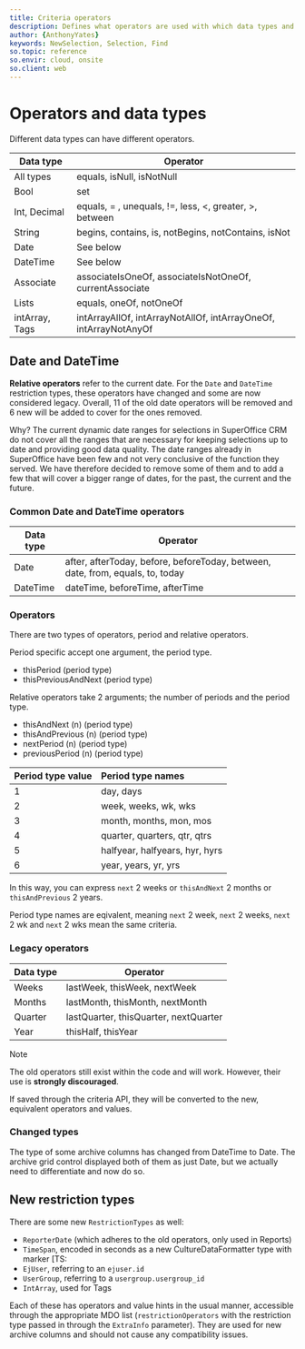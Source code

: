 ```yaml
---
title: Criteria operators
description: Defines what operators are used with which data types and describes how they are used.
author: {AnthonyYates}
keywords: NewSelection, Selection, Find
so.topic: reference
so.envir: cloud, onsite
so.client: web
---
```


# Operators and data types

Different data types can have different operators.

| Data type       | Operator |
|-----------------|----------|
| All types       | equals, isNull, isNotNull |
| Bool            | set |
| Int, Decimal    | equals, = , unequals, !=, less, <, greater, >, between |
| String          | begins, contains, is, notBegins, notContains, isNot |
| Date            | See below |
| DateTime        | See below |
| Associate       | associateIsOneOf, associateIsNotOneOf, currentAssociate |
| Lists           | equals, oneOf, notOneOf |
| intArray, Tags  | intArrayAllOf, intArrayNotAllOf, intArrayOneOf, intArrayNotAnyOf |

## Date and DateTime

**Relative operators** refer to the current date. For the `Date` and `DateTime` restriction types, these operators have changed and some are now considered legacy. Overall, 11 of the old date operators will be removed and 6 new will be added to cover for the ones removed.

Why? The current dynamic date ranges for selections in SuperOffice CRM do not cover all the ranges that are necessary for keeping selections up to date and providing good data quality. The date ranges already in SuperOffice have been few and not very conclusive of the function they served. We have therefore decided to remove some of them and to add a few that will cover a bigger range of dates, for the past, the current and the future.

### Common Date and DateTime operators

| Data type | Operator |
|-----------|----------|
| Date      | after, afterToday, before, beforeToday, between, date, from, equals, to, today |
| DateTime  | dateTime, beforeTime, afterTime |

### Operators

There are two types of operators, period and relative operators. 

Period specific accept one argument, the period type.

* thisPeriod (period type)
* thisPreviousAndNext (period type)

Relative operators take 2 arguments; the number of periods and the period type.

* thisAndNext (n) (period type)
* thisAndPrevious (n) (period type)
* nextPeriod (n) (period type)
* previousPeriod (n) (period type)

| Period type value | Period type names |
|-- |:---------|
| 1 | day, days |
| 2 | week, weeks, wk, wks    |
| 3 | month, months, mon, mos   |
| 4 | quarter, quarters, qtr, qtrs |
| 5 | halfyear, halfyears, hyr, hyrs |
| 6 | year, years, yr, yrs    |

In this way, you can express  `next` 2 weeks or `thisAndNext` 2 months or `thisAndPrevious` 2 years. 

Period type names are eqivalent, meaning  `next` 2 week, `next` 2 weeks, `next` 2 wk and `next` 2 wks mean the same criteria.

### Legacy operators

| Data type | Operator |
|-----------|----------|
| Weeks     | lastWeek, thisWeek, nextWeek |
| Months    | lastMonth, thisMonth, nextMonth |
| Quarter   | lastQuarter, thisQuarter, nextQuarter |
| Year      | thisHalf, thisYear |

> [!NOTE]
> The old operators still exist within the code and will work. However, their use is **strongly discouraged**.
>
> If saved through the criteria API, they will be converted to the new, equivalent operators and values.


### Changed types

The type of some archive columns has changed from DateTime to Date. The archive grid control displayed both of them as just Date, but we actually need to differentiate and now do so.

## New restriction types

There are some new `RestrictionTypes` as well:

* `ReporterDate` (which adheres to the old operators, only used in Reports)
* `TimeSpan`, encoded in seconds as a new CultureDataFormatter type with marker [TS:
* `EjUser`, referring to an `ejuser.id`
* `UserGroup`, referring to a `usergroup.usergroup_id`
* `IntArray`, used for Tags

Each of these has operators and value hints in the usual manner, accessible through the appropriate MDO list (`restrictionOperators` with the restriction type passed in through the `ExtraInfo` parameter). They are used for new archive columns and should not cause any compatibility issues.

